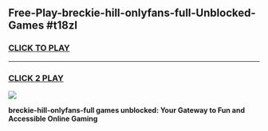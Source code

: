 
## Free-Play-breckie-hill-onlyfans-full-Unblocked-Games #t18zl
<h3>
<a href="https://news.freeplayer.one?title=breckie-hill-onlyfans-full&ref=8M">CLICK TO PLAY</a></h3>
<hr>

<h3>
<a href="https://news.freeplayer.one?title=breckie-hill-onlyfans-full&ref=8M">CLICK 2 PLAY</a>
  
</h3>

<a href="https://news.freeplayer.one?title=breckie-hill-onlyfans-full&ref=8M"><img src="https://clearcache.store/games.png"></a>


**breckie-hill-onlyfans-full games unblocked: Your Gateway to Fun and Accessible Online Gaming**
